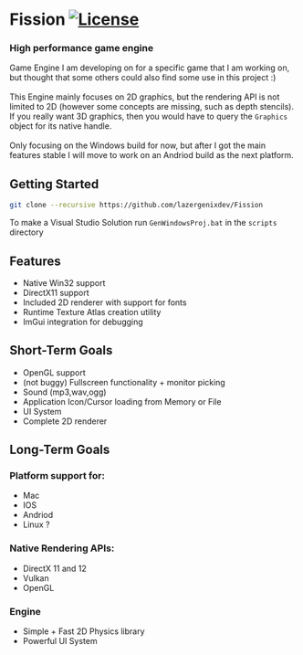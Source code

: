 # Fission [![License](https://img.shields.io/github/license/lazergenixdev/Fission?color=dodgerblue&style=plastic)](https://github.com/lazergenixdev/Fission/blob/master/LICENSE)
### High performance game engine
Game Engine I am developing on for a specific game that I am working on, but thought that some others could also find some use in this project :)
\
\
This Engine mainly focuses on 2D graphics, but the rendering API is not limited to 2D (however some concepts are missing, such as depth stencils).
If you really want 3D graphics, then you would have to query the `Graphics` object for its native handle.
\
\
Only focusing on the Windows build for now, but after I got the main features stable I will move to work on an Andriod build as the next platform.

## Getting Started
```sh
git clone --recursive https://github.com/lazergenixdev/Fission
```
To make a Visual Studio Solution run `GenWindowsProj.bat` in the `scripts` directory

## Features
- Native Win32 support
- DirectX11 support
- Included 2D renderer with support for fonts
- Runtime Texture Atlas creation utility
- ImGui integration for debugging

## Short-Term Goals
- OpenGL support
- (not buggy) Fullscreen functionality + monitor picking
- Sound (mp3,wav,ogg)
- Application Icon/Cursor loading from Memory or File
- UI System
- Complete 2D renderer

## Long-Term Goals
### Platform support for:
- Mac
- IOS
- Andriod
- Linux ?
### Native Rendering APIs:
- DirectX 11 and 12
- Vulkan
- OpenGL
### Engine
- Simple + Fast 2D Physics library
- Powerful UI System
